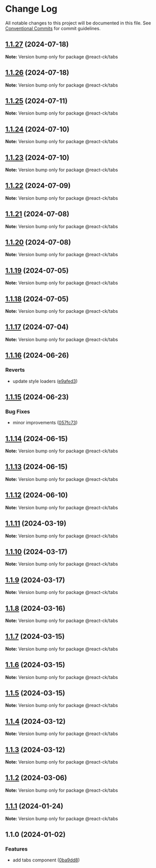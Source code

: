 # Change Log

All notable changes to this project will be documented in this file.
See [Conventional Commits](https://conventionalcommits.org) for commit guidelines.

## [1.1.27](https://github.com/abelflopes/react-ck/compare/@react-ck/tabs@1.1.26...@react-ck/tabs@1.1.27) (2024-07-18)

**Note:** Version bump only for package @react-ck/tabs





## [1.1.26](https://github.com/abelflopes/react-ck/compare/@react-ck/tabs@1.1.25...@react-ck/tabs@1.1.26) (2024-07-18)

**Note:** Version bump only for package @react-ck/tabs





## [1.1.25](https://github.com/abelflopes/react-ck/compare/@react-ck/tabs@1.1.24...@react-ck/tabs@1.1.25) (2024-07-11)

**Note:** Version bump only for package @react-ck/tabs





## [1.1.24](https://github.com/abelflopes/react-ck/compare/@react-ck/tabs@1.1.23...@react-ck/tabs@1.1.24) (2024-07-10)

**Note:** Version bump only for package @react-ck/tabs





## [1.1.23](https://github.com/abelflopes/react-ck/compare/@react-ck/tabs@1.1.22...@react-ck/tabs@1.1.23) (2024-07-10)

**Note:** Version bump only for package @react-ck/tabs





## [1.1.22](https://github.com/abelflopes/react-ck/compare/@react-ck/tabs@1.1.21...@react-ck/tabs@1.1.22) (2024-07-09)

**Note:** Version bump only for package @react-ck/tabs





## [1.1.21](https://github.com/abelflopes/react-ck/compare/@react-ck/tabs@1.1.20...@react-ck/tabs@1.1.21) (2024-07-08)

**Note:** Version bump only for package @react-ck/tabs





## [1.1.20](https://github.com/abelflopes/react-ck/compare/@react-ck/tabs@1.1.19...@react-ck/tabs@1.1.20) (2024-07-08)

**Note:** Version bump only for package @react-ck/tabs





## [1.1.19](https://github.com/abelflopes/react-ck/compare/@react-ck/tabs@1.1.18...@react-ck/tabs@1.1.19) (2024-07-05)

**Note:** Version bump only for package @react-ck/tabs





## [1.1.18](https://github.com/abelflopes/react-ck/compare/@react-ck/tabs@1.1.17...@react-ck/tabs@1.1.18) (2024-07-05)

**Note:** Version bump only for package @react-ck/tabs





## [1.1.17](https://github.com/abelflopes/react-ck/compare/@react-ck/tabs@1.1.16...@react-ck/tabs@1.1.17) (2024-07-04)

**Note:** Version bump only for package @react-ck/tabs





## [1.1.16](https://github.com/abelflopes/react-ck/compare/@react-ck/tabs@1.1.15...@react-ck/tabs@1.1.16) (2024-06-26)


### Reverts

* update style loaders ([e9afed3](https://github.com/abelflopes/react-ck/commit/e9afed309e7893e95b4b02cceb7e9636670740b8))



## [1.1.15](https://github.com/abelflopes/react-ck/compare/@react-ck/tabs@1.1.14...@react-ck/tabs@1.1.15) (2024-06-23)


### Bug Fixes

* minor improvements ([057fc73](https://github.com/abelflopes/react-ck/commit/057fc73a40b858d25f8e3e60cea7d4ec9fe021ed))



## [1.1.14](https://github.com/abelflopes/react-ck/compare/@react-ck/tabs@1.1.13...@react-ck/tabs@1.1.14) (2024-06-15)

**Note:** Version bump only for package @react-ck/tabs





## [1.1.13](https://github.com/abelflopes/react-ck/compare/@react-ck/tabs@1.1.12...@react-ck/tabs@1.1.13) (2024-06-15)

**Note:** Version bump only for package @react-ck/tabs





## [1.1.12](https://github.com/abelflopes/react-ck/compare/@react-ck/tabs@1.1.11...@react-ck/tabs@1.1.12) (2024-06-10)

**Note:** Version bump only for package @react-ck/tabs





## [1.1.11](https://github.com/abelflopes/react-ck/compare/@react-ck/tabs@1.1.10...@react-ck/tabs@1.1.11) (2024-03-19)

**Note:** Version bump only for package @react-ck/tabs





## [1.1.10](https://github.com/abelflopes/react-ck/compare/@react-ck/tabs@1.1.9...@react-ck/tabs@1.1.10) (2024-03-17)

**Note:** Version bump only for package @react-ck/tabs





## [1.1.9](https://github.com/abelflopes/react-ck/compare/@react-ck/tabs@1.1.8...@react-ck/tabs@1.1.9) (2024-03-17)

**Note:** Version bump only for package @react-ck/tabs





## [1.1.8](https://github.com/abelflopes/react-ck/compare/@react-ck/tabs@1.1.7...@react-ck/tabs@1.1.8) (2024-03-16)

**Note:** Version bump only for package @react-ck/tabs





## [1.1.7](https://github.com/abelflopes/react-ck/compare/@react-ck/tabs@1.1.6...@react-ck/tabs@1.1.7) (2024-03-15)

**Note:** Version bump only for package @react-ck/tabs





## [1.1.6](https://github.com/abelflopes/react-ck/compare/@react-ck/tabs@1.1.5...@react-ck/tabs@1.1.6) (2024-03-15)

**Note:** Version bump only for package @react-ck/tabs





## [1.1.5](https://github.com/abelflopes/react-ck/compare/@react-ck/tabs@1.1.4...@react-ck/tabs@1.1.5) (2024-03-15)

**Note:** Version bump only for package @react-ck/tabs





## [1.1.4](https://github.com/abelflopes/react-ck/compare/@react-ck/tabs@1.1.3...@react-ck/tabs@1.1.4) (2024-03-12)

**Note:** Version bump only for package @react-ck/tabs





## [1.1.3](https://github.com/abelflopes/react-ck/compare/@react-ck/tabs@1.1.2...@react-ck/tabs@1.1.3) (2024-03-12)

**Note:** Version bump only for package @react-ck/tabs





## [1.1.2](https://github.com/abelflopes/react-ck/compare/@react-ck/tabs@1.1.1...@react-ck/tabs@1.1.2) (2024-03-06)

**Note:** Version bump only for package @react-ck/tabs





## [1.1.1](https://github.com/abelflopes/react-ck/compare/@react-ck/tabs@1.1.0...@react-ck/tabs@1.1.1) (2024-01-24)

**Note:** Version bump only for package @react-ck/tabs





## 1.1.0 (2024-01-02)


### Features

* add tabs component ([0ba9dd8](https://github.com/abelflopes/react-ck/commit/0ba9dd81e1669ae4a5049a9f102814e91958a906))
